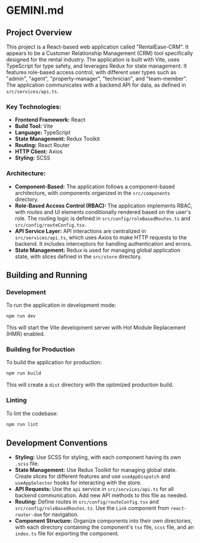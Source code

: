 # GEMINI.md

## Project Overview

This project is a React-based web application called "RentalEase-CRM". It appears to be a Customer Relationship Management (CRM) tool specifically designed for the rental industry. The application is built with Vite, uses TypeScript for type safety, and leverages Redux for state management. It features role-based access control, with different user types such as "admin", "agent", "property-manager", "technician", and "team-member". The application communicates with a backend API for data, as defined in `src/services/api.ts`.

### Key Technologies:

*   **Frontend Framework:** React
*   **Build Tool:** Vite
*   **Language:** TypeScript
*   **State Management:** Redux Toolkit
*   **Routing:** React Router
*   **HTTP Client:** Axios
*   **Styling:** SCSS

### Architecture:

*   **Component-Based:** The application follows a component-based architecture, with components organized in the `src/components` directory.
*   **Role-Based Access Control (RBAC):** The application implements RBAC, with routes and UI elements conditionally rendered based on the user's role. The routing logic is defined in `src/config/roleBasedRoutes.ts` and `src/config/routeConfig.tsx`.
*   **API Service Layer:** API interactions are centralized in `src/services/api.ts`, which uses Axios to make HTTP requests to the backend. It includes interceptors for handling authentication and errors.
*   **State Management:** Redux is used for managing global application state, with slices defined in the `src/store` directory.

## Building and Running

### Development

To run the application in development mode:

```bash
npm run dev
```

This will start the Vite development server with Hot Module Replacement (HMR) enabled.

### Building for Production

To build the application for production:

```bash
npm run build
```

This will create a `dist` directory with the optimized production build.

### Linting

To lint the codebase:

```bash
npm run lint
```

## Development Conventions

*   **Styling:** Use SCSS for styling, with each component having its own `.scss` file.
*   **State Management:** Use Redux Toolkit for managing global state. Create slices for different features and use `useAppDispatch` and `useAppSelector` hooks for interacting with the store.
*   **API Requests:** Use the `api` service in `src/services/api.ts` for all backend communication. Add new API methods to this file as needed.
*   **Routing:** Define routes in `src/config/routeConfig.tsx` and `src/config/roleBasedRoutes.ts`. Use the `Link` component from `react-router-dom` for navigation.
*   **Component Structure:** Organize components into their own directories, with each directory containing the component's `tsx` file, `scss` file, and an `index.ts` file for exporting the component.
